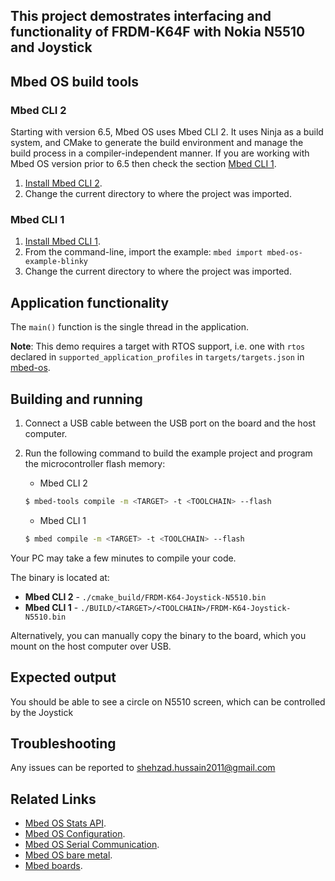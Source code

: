 ## This project demostrates interfacing and functionality of FRDM-K64F with Nokia N5510 and Joystick
## Mbed OS build tools

### Mbed CLI 2
Starting with version 6.5, Mbed OS uses Mbed CLI 2. It uses Ninja as a build system, and CMake to generate the build environment and manage the build process in a compiler-independent manner. If you are working with Mbed OS version prior to 6.5 then check the section [Mbed CLI 1](#mbed-cli-1).
1. [Install Mbed CLI 2](https://os.mbed.com/docs/mbed-os/latest/build-tools/install-or-upgrade.html).
2. Change the current directory to where the project was imported.

### Mbed CLI 1
1. [Install Mbed CLI 1](https://os.mbed.com/docs/mbed-os/latest/quick-start/offline-with-mbed-cli.html).
2. From the command-line, import the example: `mbed import mbed-os-example-blinky`
3. Change the current directory to where the project was imported.

## Application functionality

The `main()` function is the single thread in the application. 

**Note**: This demo requires a target with RTOS support, i.e. one with `rtos` declared in `supported_application_profiles` in `targets/targets.json` in [mbed-os](https://github.com/ARMmbed/mbed-os). 
## Building and running

1. Connect a USB cable between the USB port on the board and the host computer.
2. Run the following command to build the example project and program the microcontroller flash memory:

    * Mbed CLI 2

    ```bash
    $ mbed-tools compile -m <TARGET> -t <TOOLCHAIN> --flash
    ```

    * Mbed CLI 1

    ```bash
    $ mbed compile -m <TARGET> -t <TOOLCHAIN> --flash
    ```

Your PC may take a few minutes to compile your code.

The binary is located at:
* **Mbed CLI 2** - `./cmake_build/FRDM-K64-Joystick-N5510.bin`</br>
* **Mbed CLI 1** - `./BUILD/<TARGET>/<TOOLCHAIN>/FRDM-K64-Joystick-N5510.bin`

Alternatively, you can manually copy the binary to the board, which you mount on the host computer over USB.

## Expected output
You should be able to see a circle on N5510 screen, which can be controlled by the Joystick


## Troubleshooting
Any issues can be reported to shehzad.hussain2011@gmail.com

## Related Links

* [Mbed OS Stats API](https://os.mbed.com/docs/latest/apis/mbed-statistics.html).
* [Mbed OS Configuration](https://os.mbed.com/docs/latest/reference/configuration.html).
* [Mbed OS Serial Communication](https://os.mbed.com/docs/latest/tutorials/serial-communication.html).
* [Mbed OS bare metal](https://os.mbed.com/docs/mbed-os/latest/reference/mbed-os-bare-metal.html).
* [Mbed boards](https://os.mbed.com/platforms/).

